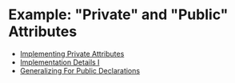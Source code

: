 # Example: "Private" and "Public" Attributes

- [Implementing Private Attributes](101-implementing-private-attributes.md)
- [Implementation Details I](102-implementation-details-I.md)
- [Generalizing For Public Declarations](103-generalizing-for-public-declarations.md)